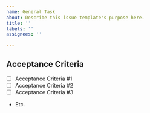 ```yaml
---
name: General Task
about: Describe this issue template's purpose here.
title: ''
labels: ''
assignees: ''

---
```


## Acceptance Criteria
- [ ] Acceptance Criteria #1
- [ ] Acceptance Criteria #2
- [ ] Acceptance Criteria #3
- Etc.
